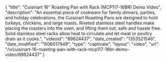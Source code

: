 {
    "title": "Cuisinart 16\" Roasting Pan with Rack  (MCP117-16BR) Demo Video",
    "description": "An essential piece of cookware for family dinners, parties, and holiday celebrations, the Cuisinart Roasting Pans are designed to hold turkeys, chickens, and large roasts. Riveted stainless steel handles make placing the roasters into the oven, and lifting them out, safe and hassle free. Solid stainless steel racks allow heat to circulate and let meat or poultry drain as it cooks.",
    "videoid": "69624437",
    "date_created": "1353521546",
    "date_modified": "1506017949",
    "type": "captivate",
    "layout": "video",
    "url": "\/v\/cuisinart-16-roasting-pan-with-rack-mcp117-16br-demo-video\/69624437"
}